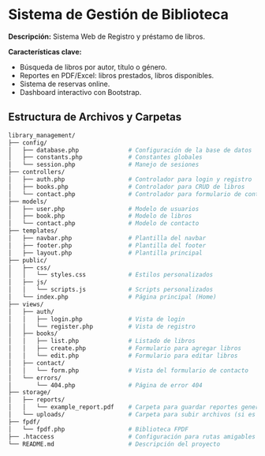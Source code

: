 #   Sistema de Gestión de Biblioteca
**Descripción:**
Sistema Web de Registro y préstamo de libros.

**Características clave:**

*   Búsqueda de libros por autor, título o género.
*   Reportes en PDF/Excel: libros prestados, libros disponibles.
*   Sistema de reservas online.
*   Dashboard interactivo con Bootstrap.


##  Estructura de Archivos y Carpetas

```sh
library_management/
├── config/
│   ├── database.php              # Configuración de la base de datos
│   ├── constants.php             # Constantes globales
│   └── session.php               # Manejo de sesiones
├── controllers/
│   ├── auth.php                  # Controlador para login y registro
│   ├── books.php                 # Controlador para CRUD de libros
│   └── contact.php               # Controlador para formulario de contacto
├── models/
│   ├── user.php                  # Modelo de usuarios
│   ├── book.php                  # Modelo de libros
│   └── contact.php               # Modelo de contacto
├── templates/
│   ├── navbar.php                # Plantilla del navbar
│   ├── footer.php                # Plantilla del footer
│   ├── layout.php                # Plantilla principal
├── public/
│   ├── css/
│   │   └── styles.css            # Estilos personalizados
│   ├── js/
│   │   └── scripts.js            # Scripts personalizados
│   └── index.php                 # Página principal (Home)
├── views/
│   ├── auth/
│   │   ├── login.php             # Vista de login
│   │   └── register.php          # Vista de registro
│   ├── books/
│   │   ├── list.php              # Listado de libros
│   │   ├── create.php            # Formulario para agregar libros
│   │   └── edit.php              # Formulario para editar libros
│   ├── contact/
│   │   └── form.php              # Vista del formulario de contacto
│   └── errors/
│       └── 404.php               # Página de error 404
├── storage/
│   ├── reports/
│   │   └── example_report.pdf    # Carpeta para guardar reportes generados
│   └── uploads/                  # Carpeta para subir archivos (si es necesario)
├── fpdf/
│   └── fpdf.php                  # Biblioteca FPDF
├── .htaccess                     # Configuración para rutas amigables
└── README.md                     # Descripción del proyecto
```


